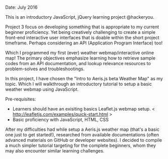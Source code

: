 Date: July 2016

This is an introductory JavaScript, jQuery learning project @hackeryou.

Project 3 focus on developing something that is appropriate to my current beginner proficiency. Yet being creatively challenging to create a simple front-end interactive user interfaces that is doable within the short project timeframe. Perhaps considering an API (Application Program Interface) too! 

Which I programmed my first (ever) weather webmap/interactive online map! The primary objectives emphasize learning how to retrieve sample codes from an API documentation, and lookup relevance resources to problem-solves and troubleshootings.  

In this project, I have chosen the "Intro to Aeris.js beta Weather Map" as my topic. Which I will walkthrough an introductory tutorial to setup a basic weather webmap using JavaScript. 

Pre-requisites: 
- Learners should have an exisiting basics Leaflet.js webmap setup. 
< http://leafletjs.com/examples/quick-start.html >
- Basic proficiency with JavaScript, HTML, CSS

After my difficulties had while setup a Aeris.js weather map (that's a basic one just to get started!), researched from available documentations (often advanced materials on GitHub or developer websites). I decided to compile a much simpler tutorial targeting for the complete beginners, whom they may also encounter similar learning challenges.
